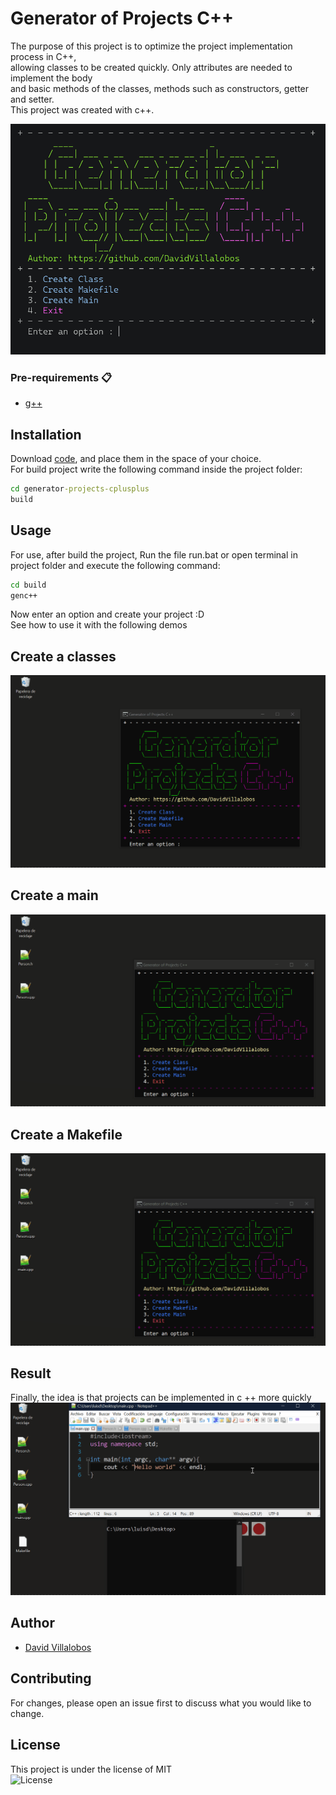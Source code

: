 # Generator of Projects C++ 

The purpose of this project is to optimize the project implementation process in C++,  
allowing classes to be created quickly. Only attributes are needed to implement the body   
and basic methods of the classes, methods such as constructors, getter and setter.  
This project was created with c++.

<img src="demo/mainmenu.png" width="550">  

### Pre-requirements 📋

* 	[g++](https://osdn.net/projects/mingw/releases/) 
	
## Installation

Download [code](https://github.com/DavidVillalobos/generator-projects-cplusplus/archive/master.zip), and place them in the space of your choice.  
For build project write the following command inside the project folder:  
```cmd
cd generator-projects-cplusplus
build
```
## Usage  

For use, after build the project, Run the file run.bat or open terminal in project folder and execute the following command:  
~~~cmd
cd build
genc++
~~~
Now enter an option and create your project :D  
See how to use it with the following demos 
## Create a classes
<img src="demo/genclass.gif">  

## Create a main
<img src="demo/genmain.gif">  

## Create a Makefile
<img src="demo/genmakefile.gif">  

## Result
Finally, the idea is that projects can be implemented in c ++ more quickly 
<img src="demo/result.gif"> 

## Author

 * [David Villalobos](https://github.com/DavidVillalobos)

## Contributing

For changes, please open an issue first to discuss what you would like to change.

## License
This project is under the license of MIT  
![License](https://img.shields.io/bower/l/bootstrap)
